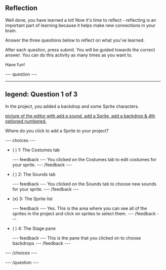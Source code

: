 ## Reflection

Well done, you have learned a lot! Now it's time to reflect - reflecting is an important part of learning because it helps make new connections in your brain.

Answer the three questions below to reflect on what you've learned.

After each question, press submit. You will be guided towards the correct answer. You can do this activity as many times as you want to.

Have fun!

--- question ---

---
legend: Question 1 of 3
---

In the project, you added a backdrop and some Sprite characters.

[picture of the editor with add a sound, add a Sprite, add a backdrop & 4th optioned numbered.](images/question1.png)

Where do you click to add a Sprite to your project?

--- choices ---

- ( ) 1: The Costumes tab

  --- feedback ---
You clicked on the Costumes tab to edit costumes for your sprite.
  --- /feedback ---

- ( ) 2: The Sounds tab

  --- feedback ---
You clicked on the Sounds tab to choose new sounds for your sprite.
  --- /feedback ---

- (x) 3: The Sprite list

  --- feedback ---
Yes. This is the area where you can see all of the sprites in the project and click on sprites to select them.
  --- /feedback ---

- ( ) 4: The Stage pane

  --- feedback ---
  This is the pane that you clicked on to choose backdrops
  --- /feedback ---

--- /choices ---

--- /question ---
